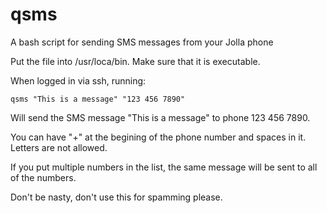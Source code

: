 qsms
====

A bash script for sending SMS messages from your Jolla phone

Put the file into /usr/loca/bin.
Make sure that it is executable.

When logged in via ssh, running:

    qsms "This is a message" "123 456 7890"
   
Will send the SMS message "This is a message" to phone 123 456 7890.

You can have "+" at the begining of the phone number and spaces in it. Letters are not allowed.

If you put multiple numbers in the list, the same message will be sent to all of the numbers.

Don't be nasty, don't use this for spamming please.
